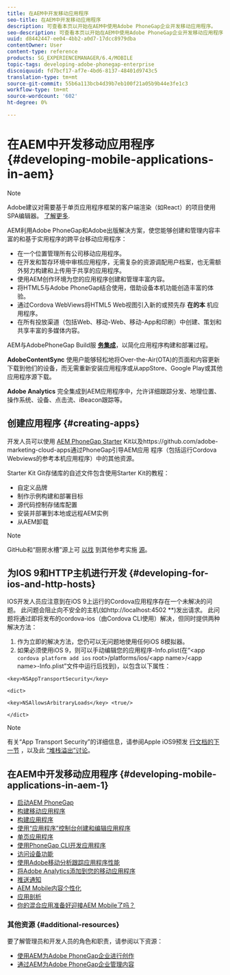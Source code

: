 ```yaml
---
title: 在AEM中开发移动应用程序
seo-title: 在AEM中开发移动应用程序
description: 可查看本页以开始在AEM中使用Adobe PhoneGap企业开发移动应用程序。
seo-description: 可查看本页以开始在AEM中使用Adobe PhoneGap企业开发移动应用程序。
uuid: d8442447-ee04-4bb2-a0d7-17dcc8979dba
contentOwner: User
content-type: reference
products: SG_EXPERIENCEMANAGER/6.4/MOBILE
topic-tags: developing-adobe-phonegap-enterprise
discoiquuid: fd7bcf17-af7e-4bd6-8137-48401d9743c5
translation-type: tm+mt
source-git-commit: 55b6a113bcb4d39b7eb100f21a05b9b44e3fe1c3
workflow-type: tm+mt
source-wordcount: '602'
ht-degree: 0%

---
```



# 在AEM中开发移动应用程序 {#developing-mobile-applications-in-aem}

>[!NOTE]
>
>Adobe建议对需要基于单页应用程序框架的客户端渲染（如React）的项目使用SPA编辑器。 [了解更多](/help/sites-developing/spa-overview.md).

AEM利用Adobe PhoneGap和Adobe出版解决方案，使您能够创建和管理内容丰富的和基于实用程序的跨平台移动应用程序：

* 在一个位置管理所有公司移动应用程序。
* 在开发和暂存环境中审核应用程序，无需复杂的资源调配用户档案，也无需额外努力构建和上传用于共享的应用程序。
* 使用AEM创作环境为您的应用程序创建和管理丰富内容。
* 将HTML5与Adobe PhoneGap结合使用，借助设备本机功能创造丰富的体验。
* 通过Cordova WebViews将HTML5 Web视图引入新的或预先存 **在的本** 机应用程序。
* 在所有投放渠道（包括Web、移动-Web、移动-App和印刷）中创建、策划和共享丰富的多媒体内容。

AEM与AdobePhoneGap Build服 **[务集成](https://build.phonegap.com/)**，以简化应用程序构建和部署过程。

**AdobeContentSync** 使用户能够轻松地将Over-the-Air(OTA)的页面和内容更新下载到他们的设备，而无需重新安装应用程序或从appStore、Google Play或其他应用程序源下载。

**Adobe Analytics** 完全集成到AEM应用程序中，允许详细跟踪分发、地理位置、操作系统、设备、点击流、iBeacon跟踪等。

## 创建应用程序 {#creating-apps}

开发人员可以使用 [AEM PhoneGap Starter](https://github.com/Adobe-Marketing-Cloud/aem-phonegap-starter-kit) Kit以及https://github.com/adobe-marketing-cloud-apps通过PhoneGap引导AEM应用 [](https://github.com/adobe-marketing-cloud-apps) 程序（包括运行Cordova Webviews的参考本机应用程序）中的其他资源。

Starter Kit Git存储库的自述文件包含使用Starter Kit的教程：

* 自定义品牌
* 制作示例构建和部署目标
* 源代码控制存储库配置
* 安装并部署到本地或远程AEM实例
* 从AEM卸载

>[!NOTE]
>
>GitHub和“厨房水槽”源上可 [以找](https://github.com/adobe-marketing-cloud-apps) 到其他参考实施 [源](https://github.com/blefebvre/aem-phonegap-kitchen-sink)。

## 为IOS 9和HTTP主机进行开发 {#developing-for-ios-and-http-hosts}

IOS开发人员应注意到在iOS 9上运行的Cordova应用程序存在一个未解决的问题。 此问题会阻止向不安全的主机(如http://localhost:4502 **)发出请求。 此问题将通过即将发布的cordova-ios（由Cordova CLI使用）解决，但同时提供两种解决方法：

1. 作为立即的解决方法，您仍可以无问题地使用任何iOS 8模拟器。
1. 如果必须使用iOS 9，则可以手动编辑您的应用程序-Info.plist(在“&lt;app `cordova platform add ios` root>/platforms/ios/&lt;app name>/&lt;app name>-Info.plist”文件中运行后找到)，以包含以下属性：

```
<key>NSAppTransportSecurity</key>

<dict>

<key>NSAllowsArbitraryLoads</key> <true/>

</dict>
```

>[!NOTE]
>
>有关“App Transport Security”的详细信息，请参阅Apple iOS9预发 [行文档的下一节](https://developer.apple.com/library/prerelease/ios/releasenotes/General/WhatsNewIniOS/Articles/iOS9.html#//apple_ref/doc/uid/TP40016198-SW14) ，以及此 [“堆栈溢出”讨论](https://stackoverflow.com/questions/30751053/ios9-ats-what-about-html5-based-apps/)。

## 在AEM中开发移动应用程序 {#developing-mobile-applications-in-aem-1}

* [启动AEM PhoneGap](/help/mobile/starting-aem-phonegap-app.md)
* [构建移动应用程序](/help/mobile/building-app-mobile-phonegap.md)
* [构建应用程序](/help/mobile/phonegap-structure-an-app.md)
* [使用“应用程序”控制台创建和编辑应用程序](/help/mobile/phonegap-apps-console.md)
* [单页应用程序](/help/mobile/phonegap-single-page-applications.md)
* [使用PhoneGap CLI开发应用程序](/help/mobile/phonegap-apps-pg-cli.md)
* [访问设备功能](/help/mobile/phonegap-access-device-features.md)
* [使用Adobe移动分析跟踪应用程序性能](/help/mobile/phonegap-intro-to-app-analytics.md)
* [将Adobe Analytics添加到您的移动应用程序](/help/mobile/phonegap-add-analytics-to-apps.md)
* [推送通知](/help/mobile/phonegap-push-notifications.md)
* [AEM Mobile内容个性化](/help/mobile/phonegap-aem-mobile-content-personalization.md)
* [应用剖析](/help/mobile/phonegap-apps-arch.md)
* [你的混合应用准备好迎接AEM Mobile了吗？](/help/mobile/phonegap-adding-content-to-imported-app.md)

### 其他资源 {#additional-resources}

要了解管理员和开发人员的角色和职责，请参阅以下资源：

* [使用AEM为Adobe PhoneGap企业进行创作](/help/mobile/phonegap.md)
* [通过AEM为Adobe PhoneGap企业管理内容](/help/mobile/administer-phonegap.md)
